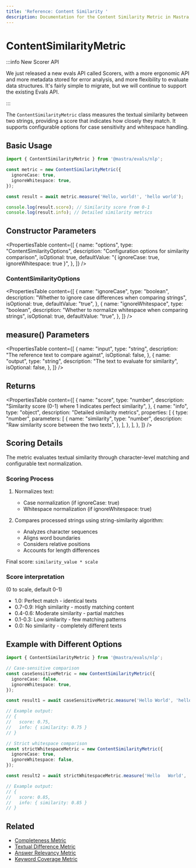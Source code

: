 ```yaml
---
title: 'Reference: Content Similarity '
description: Documentation for the Content Similarity Metric in Mastra, which measures textual similarity between strings and provides a matching score.
---
```


# ContentSimilarityMetric

:::info New Scorer API

We just released a new evals API called Scorers, with a more ergonomic API and more metadata stored for error analysis, and more flexibility to evaluate data structures. It's fairly simple to migrate, but we will continue to support the existing Evals API.

:::

The `ContentSimilarityMetric` class measures the textual similarity between two strings, providing a score that indicates how closely they match. It supports configurable options for case sensitivity and whitespace handling.

## Basic Usage

```typescript
import { ContentSimilarityMetric } from '@mastra/evals/nlp';

const metric = new ContentSimilarityMetric({
  ignoreCase: true,
  ignoreWhitespace: true,
});

const result = await metric.measure('Hello, world!', 'hello world');

console.log(result.score); // Similarity score from 0-1
console.log(result.info); // Detailed similarity metrics
```

## Constructor Parameters

<PropertiesTable
content={[
{
name: "options",
type: "ContentSimilarityOptions",
description: "Configuration options for similarity comparison",
isOptional: true,
defaultValue: "{ ignoreCase: true, ignoreWhitespace: true }",
},
]}
/>

### ContentSimilarityOptions

<PropertiesTable
content={[
{
name: "ignoreCase",
type: "boolean",
description: "Whether to ignore case differences when comparing strings",
isOptional: true,
defaultValue: "true",
},
{
name: "ignoreWhitespace",
type: "boolean",
description: "Whether to normalize whitespace when comparing strings",
isOptional: true,
defaultValue: "true",
},
]}
/>

## measure() Parameters

<PropertiesTable
content={[
{
name: "input",
type: "string",
description: "The reference text to compare against",
isOptional: false,
},
{
name: "output",
type: "string",
description: "The text to evaluate for similarity",
isOptional: false,
},
]}
/>

## Returns

<PropertiesTable
content={[
{
name: "score",
type: "number",
description:
"Similarity score (0-1) where 1 indicates perfect similarity",
},
{
name: "info",
type: "object",
description: "Detailed similarity metrics",
properties: [
{
type: "number",
parameters: [
{
name: "similarity",
type: "number",
description: "Raw similarity score between the two texts",
},
],
},
],
},
]}
/>

## Scoring Details

The metric evaluates textual similarity through character-level matching and configurable text normalization.

### Scoring Process

1. Normalizes text:
   - Case normalization (if ignoreCase: true)
   - Whitespace normalization (if ignoreWhitespace: true)

2. Compares processed strings using string-similarity algorithm:
   - Analyzes character sequences
   - Aligns word boundaries
   - Considers relative positions
   - Accounts for length differences

Final score: `similarity_value * scale`

### Score interpretation

(0 to scale, default 0-1)

- 1.0: Perfect match - identical texts
- 0.7-0.9: High similarity - mostly matching content
- 0.4-0.6: Moderate similarity - partial matches
- 0.1-0.3: Low similarity - few matching patterns
- 0.0: No similarity - completely different texts

## Example with Different Options

```typescript
import { ContentSimilarityMetric } from '@mastra/evals/nlp';

// Case-sensitive comparison
const caseSensitiveMetric = new ContentSimilarityMetric({
  ignoreCase: false,
  ignoreWhitespace: true,
});

const result1 = await caseSensitiveMetric.measure('Hello World', 'hello world'); // Lower score due to case difference

// Example output:
// {
//   score: 0.75,
//   info: { similarity: 0.75 }
// }

// Strict whitespace comparison
const strictWhitespaceMetric = new ContentSimilarityMetric({
  ignoreCase: true,
  ignoreWhitespace: false,
});

const result2 = await strictWhitespaceMetric.measure('Hello   World', 'Hello World'); // Lower score due to whitespace difference

// Example output:
// {
//   score: 0.85,
//   info: { similarity: 0.85 }
// }
```

## Related

- [Completeness Metric](./completeness)
- [Textual Difference Metric](./textual-difference)
- [Answer Relevancy Metric](./answer-relevancy)
- [Keyword Coverage Metric](./keyword-coverage)
